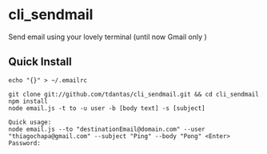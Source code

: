 cli_sendmail
============
Send email using your lovely terminal (until now Gmail only ) 

Quick Install
--------------------

 ````
echo "{}" > ~/.emailrc

git clone git://github.com/tdantas/cli_sendmail.git && cd cli_sendmail
npm install
node email.js -t to -u user -b [body text] -s [subject]

Quick usage:
node email.js --to "destinationEmail@domain.com" --user "thiagochapa@gmail.com" --subject "Ping" --body "Pong" <Enter>
Password:
 

````

